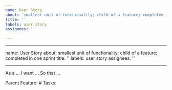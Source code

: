 ```yaml
---
name: User Story
about: 'smallest unit of functionality; child of a feature; completed in one sprint '
title: ''
labels: user story
assignees: ''

---
```


---
name: User Story
about: smallest unit of functionality; child of a feature; completed in one sprint
title: ''
labels: user story
assignees: ''

---

As a ...
I want ...
So that ...

Parent Feature:  #
Tasks:
